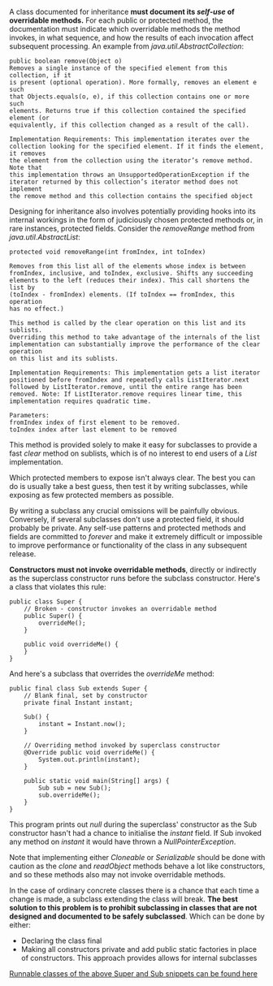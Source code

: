 A class documented for inheritance **must document its *self-use* of overridable methods.**
For each public or protected method, the documentation must indicate which overridable methods
the method invokes, in what sequence, and how the results of each invocation affect subsequent
processing. 
An example from *java.util.AbstractCollection*:
```
public boolean remove(Object o)
Removes a single instance of the specified element from this collection, if it
is present (optional operation). More formally, removes an element e such
that Objects.equals(o, e), if this collection contains one or more such
elements. Returns true if this collection contained the specified element (or
equivalently, if this collection changed as a result of the call).

Implementation Requirements: This implementation iterates over the collection looking for the specified element. If it finds the element, it removes
the element from the collection using the iterator’s remove method. Note that
this implementation throws an UnsupportedOperationException if the
iterator returned by this collection’s iterator method does not implement
the remove method and this collection contains the specified object
```
Designing for inheritance also involves potentially providing hooks into its internal workings
in the form of judiciously chosen protected methods or, in rare instances, protected fields.
Consider the *removeRange* method from *java.util.AbstractList*:
```
protected void removeRange(int fromIndex, int toIndex)

Removes from this list all of the elements whose index is between
fromIndex, inclusive, and toIndex, exclusive. Shifts any succeeding
elements to the left (reduces their index). This call shortens the list by
(toIndex - fromIndex) elements. (If toIndex == fromIndex, this operation
has no effect.)

This method is called by the clear operation on this list and its sublists.
Overriding this method to take advantage of the internals of the list implementation can substantially improve the performance of the clear operation
on this list and its sublists.

Implementation Requirements: This implementation gets a list iterator
positioned before fromIndex and repeatedly calls ListIterator.next
followed by ListIterator.remove, until the entire range has been
removed. Note: If ListIterator.remove requires linear time, this
implementation requires quadratic time.

Parameters:
fromIndex index of first element to be removed.
toIndex index after last element to be removed
```

This method is provided solely to make it easy for subclasses to provide a fast *clear*
method on sublists, which is of no interest to end users of a *List* implementation.

Which protected members to expose isn't always clear. The best you can do is usually take a
best guess, then test it by writing subclasses, while exposing as few protected members as
possible.

By writing a subclass any crucial omissions will be painfully obvious. Conversely, if 
several subclasses don't use a protected field, it should probably be private. Any self-use
patterns and protected methods and fields are committed to *forever* and make it extremely
difficult or impossible to improve performance or functionality of the class in any subsequent
release. 

**Constructors must not invoke overridable methods**, directly or indirectly as the superclass
constructor runs before the subclass constructor. Here's a class that violates this rule:
```
public class Super {
    // Broken - constructor invokes an overridable method
    public Super() {
        overrideMe();
    }
    
    public void overrideMe() {
    }
}
```
And here's a subclass that overrides the *overrideMe* method:
```
public final class Sub extends Super {
    // Blank final, set by constructor
    private final Instant instant;
    
    Sub() {
        instant = Instant.now();
    }
    
    // Overriding method invoked by superclass constructor
    @Override public void overrideMe() {
        System.out.println(instant);
    }
    
    public static void main(String[] args) {
        Sub sub = new Sub();
        sub.overrideMe();
    }
}
```

This program prints out *null* during the superclass' constructor as the Sub constructor
hasn't had a chance to initialise the *instant* field. If Sub invoked any method on *instant*
it would have thrown a *NullPointerException*.

Note that implementing either *Cloneable* or *Serializable* should be done with caution as
the *clone* and *readObject* methods behave a lot like constructors, and so these methods
also may not invoke overridable methods.

In the case of ordinary concrete classes there is a chance that each time a change is made,
a subclass extending the class will break. **The best solution to this problem is to
prohibit subclassing in classes that are not designed and documented to be safely subclassed**.
Which can be done by either:
* Declaring the class final
* Making all constructors private and add public static factories in place of constructors.
This approach provides allows for internal subclasses

[Runnable classes of the above Super and Sub snippets can be found here](../src/effectivejava/chapter4/item19)